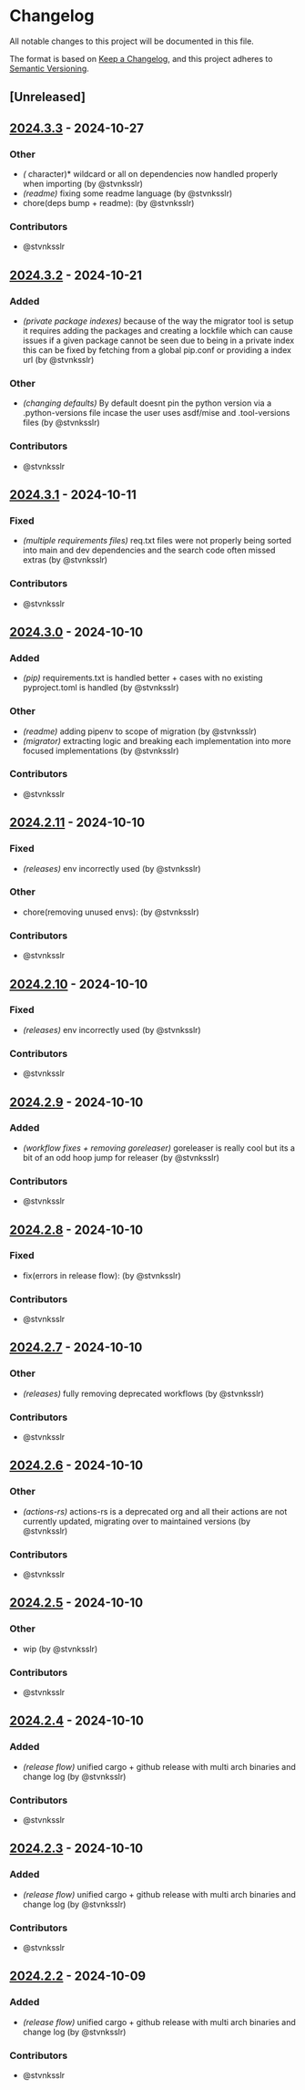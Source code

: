# Changelog

All notable changes to this project will be documented in this file.

The format is based on [Keep a Changelog](https://keepachangelog.com/en/1.0.0/),
and this project adheres to [Semantic Versioning](https://semver.org/spec/v2.0.0.html).

## [Unreleased]
## [2024.3.3](https://github.com/stvnksslr/uv-migrator/compare/v2024.3.2...v2024.3.3) - 2024-10-27

### Other
- *(* character)* wildcard or all on dependencies now handled properly when importing (by @stvnksslr)
- *(readme)* fixing some readme language (by @stvnksslr)
- chore(deps bump + readme): (by @stvnksslr)

### Contributors

* @stvnksslr
## [2024.3.2](https://github.com/stvnksslr/uv-migrator/compare/v2024.3.1...v2024.3.2) - 2024-10-21

### Added
- *(private package indexes)* because of the way the migrator tool is setup it requires adding the packages and creating a lockfile which can cause issues if a given package cannot be seen due to being in a private index this can be fixed by fetching from a global pip.conf or providing a index url (by @stvnksslr)

### Other
- *(changing defaults)* By default doesnt pin the python version via a .python-versions file incase the user uses asdf/mise and .tool-versions files (by @stvnksslr)

### Contributors

* @stvnksslr
## [2024.3.1](https://github.com/stvnksslr/uv-migrator/compare/v2024.3.0...v2024.3.1) - 2024-10-11

### Fixed
- *(multiple requirements files)* req.txt files were not properly being sorted into main and dev dependencies and the search code often missed extras (by @stvnksslr)

### Contributors

* @stvnksslr
## [2024.3.0](https://github.com/stvnksslr/uv-migrator/compare/v2024.2.11...v2024.3.0) - 2024-10-10

### Added
- *(pip)* requirements.txt is handled better + cases with no existing pyproject.toml is handled (by @stvnksslr)

### Other
- *(readme)* adding pipenv to scope of migration (by @stvnksslr)
- *(migrator)* extracting logic and breaking each implementation into more focused implementations (by @stvnksslr)

### Contributors

* @stvnksslr
## [2024.2.11](https://github.com/stvnksslr/uv-migrator/compare/v2024.2.10...v2024.2.11) - 2024-10-10

### Fixed
- *(releases)* env incorrectly used (by @stvnksslr)

### Other
- chore(removing unused envs): (by @stvnksslr)

### Contributors

* @stvnksslr
## [2024.2.10](https://github.com/stvnksslr/uv-migrator/compare/v2024.2.9...v2024.2.10) - 2024-10-10

### Fixed
- *(releases)* env incorrectly used (by @stvnksslr)

### Contributors

* @stvnksslr
## [2024.2.9](https://github.com/stvnksslr/uv-migrator/compare/v2024.2.8...v2024.2.9) - 2024-10-10

### Added
- *(workflow fixes + removing goreleaser)* goreleaser is really cool but its a bit of an odd hoop jump for releaser (by @stvnksslr)

### Contributors

* @stvnksslr
## [2024.2.8](https://github.com/stvnksslr/uv-migrator/compare/v2024.2.7...v2024.2.8) - 2024-10-10

### Fixed
- fix(errors in release flow): (by @stvnksslr)

### Contributors

* @stvnksslr
## [2024.2.7](https://github.com/stvnksslr/uv-migrator/compare/v2024.2.6...v2024.2.7) - 2024-10-10

### Other
- *(releases)* fully removing deprecated workflows (by @stvnksslr)

### Contributors

* @stvnksslr
## [2024.2.6](https://github.com/stvnksslr/uv-migrator/compare/v2024.2.5...v2024.2.6) - 2024-10-10

### Other
- *(actions-rs)* actions-rs is a deprecated org and all their actions are not currently updated, migrating over to maintained versions (by @stvnksslr)

### Contributors

* @stvnksslr
## [2024.2.5](https://github.com/stvnksslr/uv-migrator/compare/v2024.2.4...v2024.2.5) - 2024-10-10

### Other
- wip (by @stvnksslr)

### Contributors

* @stvnksslr
## [2024.2.4](https://github.com/stvnksslr/uv-migrator/compare/v2024.2.3...v2024.2.4) - 2024-10-10

### Added
- *(release flow)* unified cargo + github release with multi arch binaries and change log (by @stvnksslr)

### Contributors

* @stvnksslr
## [2024.2.3](https://github.com/stvnksslr/uv-migrator/compare/v2024.2.2...v2024.2.3) - 2024-10-10

### Added
- *(release flow)* unified cargo + github release with multi arch binaries and change log (by @stvnksslr)

### Contributors

* @stvnksslr
## [2024.2.2](https://github.com/stvnksslr/uv-migrator/compare/v2024.2.1...v2024.2.2) - 2024-10-09

### Added
- *(release flow)* unified cargo + github release with multi arch binaries and change log (by @stvnksslr)

### Contributors

* @stvnksslr
